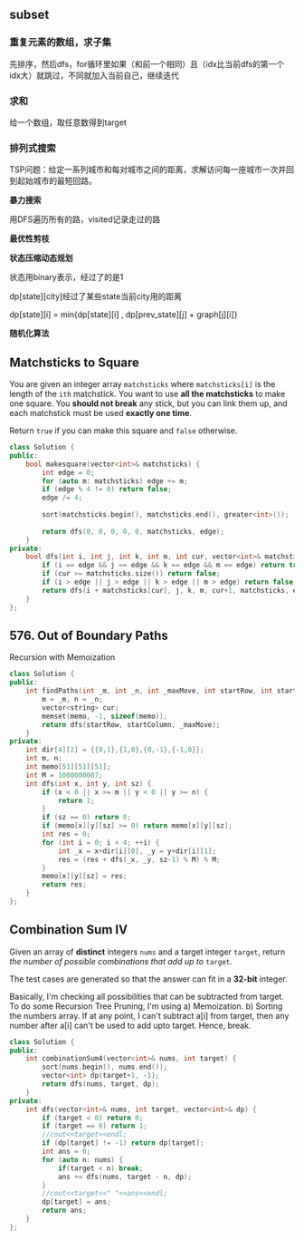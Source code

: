 ## subset

### 重复元素的数组，求子集

先排序，然后dfs，for循环里如果（和前一个相同）且（idx比当前dfs的第一个idx大）就跳过，不同就加入当前自己，继续迭代

### 求和

给一个数组，取任意数得到target

### 排列式搜索

TSP问题：给定一系列城市和每对城市之间的距离，求解访问每一座城市一次并回到起始城市的最短回路。

**暴力搜索**

用DFS遍历所有的路，visited记录走过的路

**最优性剪枝**

**状态压缩动态规划**

状态用binary表示，经过了的是1

dp\[state\]\[city\]经过了某些state当前city用的距离

dp\[state\]\[i\] = min{dp\[state\]\[i\] , dp\[prev_state\]\[j\] + graph\[j\]\[i\]}

**随机化算法**



## Matchsticks to Square

You are given an integer array `matchsticks` where `matchsticks[i]` is the length of the `ith` matchstick. You want to use **all the matchsticks** to make one square. You **should not break** any stick, but you can link them up, and each matchstick must be used **exactly one time**.

Return `true` if you can make this square and `false` otherwise.

```cpp
class Solution {
public:
    bool makesquare(vector<int>& matchsticks) {
        int edge = 0;
        for (auto m: matchsticks) edge += m;
        if (edge % 4 != 0) return false;
        edge /= 4;
        
        sort(matchsticks.begin(), matchsticks.end(), greater<int>());
                
        return dfs(0, 0, 0, 0, 0, matchsticks, edge);
    }
private:    
    bool dfs(int i, int j, int k, int m, int cur, vector<int>& matchsticks, int edge) {
        if (i == edge && j == edge && k == edge && m == edge) return true;
        if (cur >= matchsticks.size()) return false;
        if (i > edge || j > edge || k > edge || m > edge) return false;
        return dfs(i + matchsticks[cur], j, k, m, cur+1, matchsticks, edge) || dfs(i, j + matchsticks[cur], k, m, cur+1, matchsticks, edge) || dfs(i, j, k + matchsticks[cur], m, cur+1, matchsticks, edge) || dfs(i, j, k, m + matchsticks[cur], cur+1, matchsticks, edge);
    }    
};
```

## 576. Out of Boundary Paths

Recursion with Memoization

```cpp
class Solution {
public:
    int findPaths(int _m, int _n, int _maxMove, int startRow, int startColumn) {
        m = _m, n = _n;
        vector<string> cur;
        memset(memo, -1, sizeof(memo));
        return dfs(startRow, startColumn, _maxMove);
    }
private:
    int dir[4][2] = {{0,1},{1,0},{0,-1},{-1,0}};
    int m, n;
    int memo[51][51][51];
    int M = 1000000007;
    int dfs(int x, int y, int sz) {
        if (x < 0 || x >= m || y < 0 || y >= n) {
            return 1;
        }
        if (sz == 0) return 0;
        if (memo[x][y][sz] >= 0) return memo[x][y][sz];
        int res = 0;
        for (int i = 0; i < 4; ++i) {
            int _x = x+dir[i][0], _y = y+dir[i][1];
            res = (res + dfs(_x, _y, sz-1) % M) % M;
        }
        memo[x][y][sz] = res;
        return res;
    }
};
```

## Combination Sum IV

Given an array of **distinct** integers `nums` and a target integer `target`, return *the number of possible combinations that add up to* `target`.

The test cases are generated so that the answer can fit in a **32-bit** integer.

Basically, I'm checking all possibilities that can be subtracted from target.
To do some Recursion Tree Pruning, I'm using
a) Memoization.
b) Sorting the numbers array. If at any point, I can't subtract a[i] from target, then any number after a[i] can't be used to add upto target.
Hence, break.

```cpp
class Solution {
public:
    int combinationSum4(vector<int>& nums, int target) {
        sort(nums.begin(), nums.end());
        vector<int> dp(target+1, -1);
        return dfs(nums, target, dp);
    }
private:
    int dfs(vector<int>& nums, int target, vector<int>& dp) {
        if (target < 0) return 0;
        if (target == 0) return 1;
        //cout<<target<<endl;
        if (dp[target] != -1) return dp[target];
        int ans = 0;
        for (auto n: nums) {
            if(target < n) break;
            ans += dfs(nums, target - n, dp);
        }
        //cout<<target<<" "<<ans<<endl;
        dp[target] = ans;
        return ans;
    }
};
```

